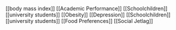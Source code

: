 [[body mass index]]
[[Academic Performance]]
[[Schoolchildren]]
[[university students]]
[[Obesity]]
[[Depression]]
[[Schoolchildren]]
[[university students]]
[[Food Preferences]]
[[Social Jetlag]]
